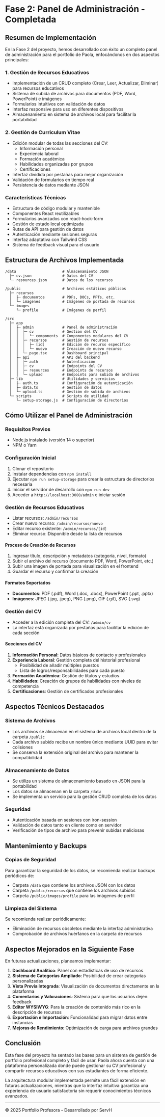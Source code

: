 # Fase 2: Panel de Administración - Completada

## Resumen de Implementación

En la Fase 2 del proyecto, hemos desarrollado con éxito un completo panel de administración para el portfolio de Paola, enfocándonos en dos aspectos principales:

### 1. Gestión de Recursos Educativos
- Implementación de un CRUD completo (Crear, Leer, Actualizar, Eliminar) para recursos educativos
- Sistema de subida de archivos para documentos (PDF, Word, PowerPoint) e imágenes
- Formularios intuitivos con validación de datos
- Interfaz responsive para uso en diferentes dispositivos
- Almacenamiento en sistema de archivos local para facilitar la portabilidad

### 2. Gestión de Curriculum Vitae
- Edición modular de todas las secciones del CV:
  - Información personal
  - Experiencia laboral
  - Formación académica
  - Habilidades organizadas por grupos
  - Certificaciones
- Interfaz dividida por pestañas para mejor organización
- Validación de formularios en tiempo real
- Persistencia de datos mediante JSON

### Características Técnicas
- Estructura de código modular y mantenible
- Componentes React reutilizables
- Formularios avanzados con react-hook-form
- Gestión de estado local optimizada
- Rutas de API para gestión de datos
- Autenticación mediante sesiones seguras
- Interfaz adaptativa con Tailwind CSS
- Sistema de feedback visual para el usuario

## Estructura de Archivos Implementada

```
/data                     # Almacenamiento JSON
  ├─ cv.json              # Datos del CV 
  └─ resources.json       # Datos de los recursos

/public                   # Archivos estáticos públicos
  ├─ recursos
  │  ├─ documentos        # PDFs, DOCs, PPTs, etc.
  │  └─ imagenes          # Imágenes de portada de recursos
  └─ images
     └─ profile           # Imágenes de perfil

/src
  ├─ app
  │  ├─ admin             # Panel de administración
  │  │  ├─ cv             # Gestión del CV
  │  │  │  └─ components  # Componentes modulares del CV
  │  │  ├─ recursos       # Gestión de recursos
  │  │  │  ├─ [id]        # Edición de recurso específico
  │  │  │  └─ nuevo       # Creación de nuevo recurso
  │  │  └─ page.tsx       # Dashboard principal
  │  ├─ api               # API del backend
  │  │  ├─ auth           # Autenticación
  │  │  ├─ cv             # Endpoints del CV
  │  │  ├─ resources      # Endpoints de recursos
  │  │  └─ upload         # Endpoints para subida de archivos
  ├─ lib                  # Utilidades y servicios
  │  ├─ auth.ts           # Configuración de autenticación
  │  ├─ data.ts           # Gestión de datos
  │  └─ upload.ts         # Gestión de subida de archivos
  └─ scripts              # Scripts de utilidad
     └─ setup-storage.js  # Configuración de directorios
```

## Cómo Utilizar el Panel de Administración

### Requisitos Previos
- Node.js instalado (versión 14 o superior)
- NPM o Yarn

### Configuración Inicial
1. Clonar el repositorio
2. Instalar dependencias con `npm install`
3. Ejecutar `npm run setup-storage` para crear la estructura de directorios necesaria
4. Iniciar el servidor de desarrollo con `npm run dev`
5. Acceder a `http://localhost:3000/admin` e iniciar sesión

### Gestión de Recursos Educativos
- Listar recursos: `/admin/recursos`
- Crear nuevo recurso: `/admin/recursos/nuevo`
- Editar recurso existente: `/admin/recursos/[id]`
- Eliminar recurso: Disponible desde la lista de recursos

#### Proceso de Creación de Recursos
1. Ingresar título, descripción y metadatos (categoría, nivel, formato)
2. Subir el archivo del recurso (documento PDF, Word, PowerPoint, etc.)
3. Subir una imagen de portada para visualización en el frontend
4. Guardar el recurso y confirmar la creación

#### Formatos Soportados
- **Documentos**: PDF (.pdf), Word (.doc, .docx), PowerPoint (.ppt, .pptx)
- **Imágenes**: JPEG (.jpg, .jpeg), PNG (.png), GIF (.gif), SVG (.svg)

### Gestión del CV
- Acceder a la edición completa del CV: `/admin/cv`
- La interfaz está organizada por pestañas para facilitar la edición de cada sección

#### Secciones del CV
1. **Información Personal**: Datos básicos de contacto y profesionales
2. **Experiencia Laboral**: Gestión completa del historial profesional
   - Posibilidad de añadir múltiples puestos
   - Lista de logros/responsabilidades para cada puesto
3. **Formación Académica**: Gestión de títulos y estudios
4. **Habilidades**: Creación de grupos de habilidades con niveles de competencia
5. **Certificaciones**: Gestión de certificados profesionales

## Aspectos Técnicos Destacados

### Sistema de Archivos
- Los archivos se almacenan en el sistema de archivos local dentro de la carpeta `/public`
- Cada archivo subido recibe un nombre único mediante UUID para evitar colisiones
- Se conserva la extensión original del archivo para mantener la compatibilidad

### Almacenamiento de Datos
- Se utiliza un sistema de almacenamiento basado en JSON para la portabilidad
- Los datos se almacenan en la carpeta `/data`
- Se implementa un servicio para la gestión CRUD completa de los datos

### Seguridad
- Autenticación basada en sesiones con iron-session
- Validación de datos tanto en cliente como en servidor
- Verificación de tipos de archivo para prevenir subidas maliciosas

## Mantenimiento y Backups

### Copias de Seguridad
Para garantizar la seguridad de los datos, se recomienda realizar backups periódicos de:
- Carpeta `/data` que contiene los archivos JSON con los datos
- Carpeta `/public/recursos` que contiene los archivos subidos
- Carpeta `/public/images/profile` para las imágenes de perfil

### Limpieza del Sistema
Se recomienda realizar periódicamente:
- Eliminación de recursos obsoletos mediante la interfaz administrativa
- Comprobación de archivos huérfanos en la carpeta de recursos

## Aspectos Mejorados en la Siguiente Fase

En futuras actualizaciones, planeamos implementar:

1. **Dashboard Analítico**: Panel con estadísticas de uso de recursos
2. **Sistema de Categorías Ampliado**: Posibilidad de crear categorías personalizadas
3. **Vista Previa Integrada**: Visualización de documentos directamente en la plataforma
4. **Comentarios y Valoraciones**: Sistema para que los usuarios dejen feedback
5. **Editor WYSIWYG**: Para la creación de contenido más rico en la descripción de recursos
6. **Exportación e Importación**: Funcionalidad para migrar datos entre instancias
7. **Mejoras de Rendimiento**: Optimización de carga para archivos grandes

## Conclusión

Esta fase del proyecto ha sentado las bases para un sistema de gestión de portfolio profesional completo y fácil de usar. Paola ahora cuenta con una plataforma personalizada donde puede gestionar su CV profesional y compartir recursos educativos con sus estudiantes de forma eficiente.

La arquitectura modular implementada permite una fácil extensión en futuras actualizaciones, mientras que la interfaz intuitiva garantiza una experiencia de usuario satisfactoria sin requerir conocimientos técnicos avanzados.

---

© 2025 Portfolio Profesora - Desarrollado por ServH
